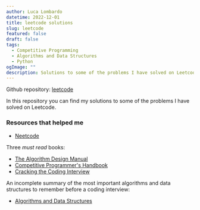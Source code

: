 ```yaml
---
author: Luca Lombardo
datetime: 2022-12-01
title: leetcode solutions
slug: leetcode
featured: false
draft: false
tags:
  - Competitive Programming
  - Algorithms and Data Structures
  - Python
ogImage: ""
description: Solutions to some of the problems I have solved on Leetcode
---
```


Github repository: [leetcode](https://github.com/lukefleed/leetcode-fun)

In this repository you can find my solutions to some of the problems I have solved on Leetcode.

### Resources that helped me

- [Neetcode](https://neetcode.io/practice)

Three _must read_ books:

- [The Algorithm Design Manual](https://books.google.it/books/about/The_Algorithm_Design_Manual_Text.html?id=TrXd-gxPhVYC)
- [Competitive Programmer's Handbook](https://github.com/pllk/cphb)
- [Cracking the Coding Interview](https://books.google.it/books/about/Cracking_the_Coding_Interview.html?id=jD8iswEACAAJ)

An incomplete summary of the most important algorithms and data structures to remember before a coding interview:

- [Algorithms and Data Structures](howtoasd)
